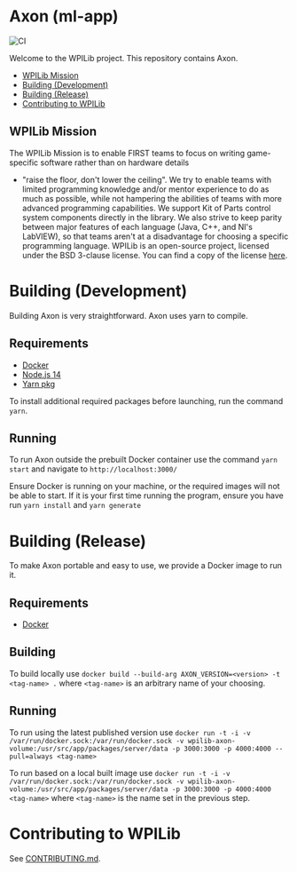 # Axon (ml-app)

![CI](https://github.com/wpilibsuite/ml-react-app/workflows/CI/badge.svg)

Welcome to the WPILib project. This repository contains Axon.

- [WPILib Mission](#wpilib-mission)
- [Building (Development)](#building-development)
- [Building (Release)](#building-release)
- [Contributing to WPILib](#contributing-to-wpilib)

## WPILib Mission

The WPILib Mission is to enable FIRST teams to focus on writing game-specific software rather than on hardware details

- "raise the floor, don't lower the ceiling". We try to enable teams with limited programming knowledge and/or mentor
  experience to do as much as possible, while not hampering the abilities of teams with more advanced programming
  capabilities. We support Kit of Parts control system components directly in the library. We also strive to keep parity
  between major features of each language (Java, C++, and NI's LabVIEW), so that teams aren't at a disadvantage for
  choosing a specific programming language. WPILib is an open-source project, licensed under the BSD 3-clause license. You
  can find a copy of the license [here](https://github.com/wpilibsuite/allwpilib/blob/master/LICENSE.txt).

# Building (Development)

Building Axon is very straightforward. Axon uses yarn to compile.

## Requirements

- [Docker](https://www.docker.com/)
- [Node.js 14](https://nodejs.org/)
- [Yarn pkg](https://yarnpkg.com/)

To install additional required packages before launching, run the command `yarn`.

## Running

To run Axon outside the prebuilt Docker container use the command `yarn start` and navigate to `http://localhost:3000/`

Ensure Docker is running on your machine, or the required images will not be able to start. If it is your first time
running the program, ensure you have run `yarn install` and `yarn generate`

# Building (Release)

To make Axon portable and easy to use, we provide a Docker image to run it.

## Requirements

- [Docker](https://www.docker.com/)

## Building

To build locally use
`docker build --build-arg AXON_VERSION=<version> -t <tag-name> .`
where `<tag-name>` is an arbitrary name of your choosing.

## Running

To run using the latest published version use
`docker run -t -i -v /var/run/docker.sock:/var/run/docker.sock -v wpilib-axon-volume:/usr/src/app/packages/server/data -p 3000:3000 -p 4000:4000 --pull=always <tag-name>`

To run based on a local built image use
`docker run -t -i -v /var/run/docker.sock:/var/run/docker.sock -v wpilib-axon-volume:/usr/src/app/packages/server/data -p 3000:3000 -p 4000:4000 <tag-name>`
where `<tag-name>` is the name set in the previous step.

# Contributing to WPILib

See [CONTRIBUTING.md](https://github.com/wpilibsuite/allwpilib/blob/master/CONTRIBUTING.md).
